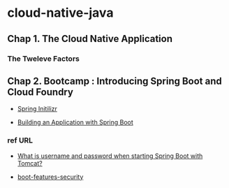 # cloud-native-java

## Chap 1. The Cloud Native Application

### The Tweleve Factors

## Chap 2. Bootcamp : Introducing Spring Boot and Cloud Foundry

- [Spring Initilizr](http://start.spring.io/)

- [Building an Application with Spring Boot](https://spring.io/guides/gs/spring-boot/)

### ref URL

- [What is username and password when starting Spring Boot with Tomcat?](https://stackoverflow.com/questions/37285016/what-is-username-and-password-when-starting-spring-boot-with-tomcat)

- [boot-features-security](https://docs.spring.io/spring-boot/docs/1.5.9.RELEASE/reference/htmlsingle/#boot-features-security)

